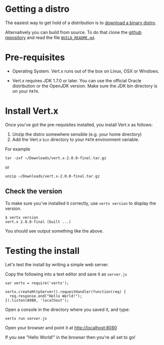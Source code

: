 <!--
This work is licensed under the Creative Commons Attribution-ShareAlike 3.0 Unported License.
To view a copy of this license, visit http://creativecommons.org/licenses/by-sa/3.0/ or send
a letter to Creative Commons, 444 Castro Street, Suite 900, Mountain View, California, 94041, USA.
-->

# Getting a distro

The easiest way to get hold of a distribution is to [download a binary distro](downloads.html).

Alternatively you can build from source. To do that clone the [github repository](https://github.com/vert-x/vert.x)
and read the file [`BUILD_README.md`](https://github.com/vert-x/vert.x/blob/master/BUILD_README.md).

# Pre-requisites

* Operating System. Vert.x runs out of the box on Linux, OSX or Windows.

* Vert.x requires JDK 1.7.0 or later. You can use the official Oracle distribution or the OpenJDK version. Make sure the JDK bin directory is on your `PATH`.

# Install Vert.x

Once you've got the pre-requisites installed, you install Vert.x as follows:

1. Unzip the distro somewhere sensible (e.g. your home directory)
2. Add the Vert.x `bin` directory to your `PATH` environment variable.

For example

    tar -zxf ~/Downloads/vert.x-2.0.0-final.tar.gz

or

    unzip ~/Downloads/vert.x-2.0.0-final.tar.gz

## Check the version

To make sure you've installed it correctly, use `vertx version` to display the version.

    $ vertx version
    vert.x 2.0.0-final (built ...)

You should see output something like the above.

# Testing the install

Let's test the install by writing a simple web server.

Copy the following into a text editor and save it as `server.js`

    var vertx = require('vertx');

    vertx.createHttpServer().requestHandler(function(req) {
      req.response.end("Hello World!");
    }).listen(8080, 'localhost');

Open a console in the directory where you saved it, and type:

    vertx run server.js

Open your browser and point it at <a href="http://localhost:8080">http://localhost:8080</a>

If you see "Hello World!" in the browser then you're all set to go!
